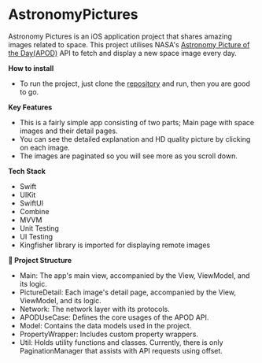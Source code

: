 # AstronomyPictures

Astronomy Pictures is an iOS application project that shares amazing images related to space.
This project utilises NASA's [Astronomy Picture of the Day(APOD)](https://api.nasa.gov/) API to fetch and display a new space image every day.


**How to install**

- To run the project, just clone the [repository](https://github.com/vanjang/AstronomyPictures.git) and run, then you are good to go.


**Key Features**

- This is a fairly simple app consisting of two parts; Main page with space images and their detail pages.
- You can see the detailed explanation and HD quality picture by clicking on each image.
- The images are paginated so you will see more as you scroll down.


**Tech Stack**

- Swift
- UIKit
- SwiftUI
- Combine
- MVVM
- Unit Testing
- UI Testing
- Kingfisher library is imported for displaying remote images


** Project Structure**

- Main: The app's main view, accompanied by the View, ViewModel, and its logic.
- PictureDetail: Each image's detail page, accompanied by the View, ViewModel, and its logic.
- Network: The network layer with its protocols.
- APODUseCase: Defines the core usages of the APOD API.
- Model: Contains the data models used in the project.
- PropertyWrapper: Includes custom property wrappers.
- Util: Holds utility functions and classes. Currently, there is only PaginationManager that assists with API requests using offset.
 
